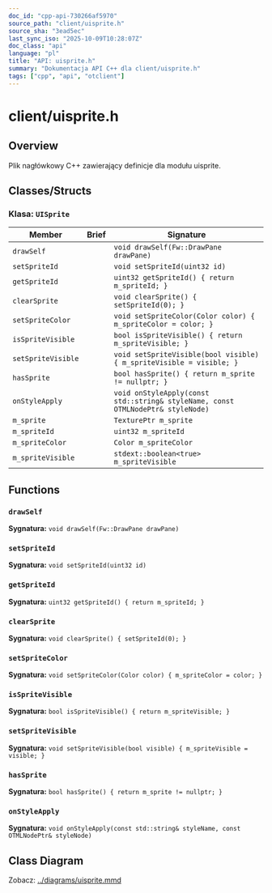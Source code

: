 ```yaml
---
doc_id: "cpp-api-730266af5970"
source_path: "client/uisprite.h"
source_sha: "3ead5ec"
last_sync_iso: "2025-10-09T10:28:07Z"
doc_class: "api"
language: "pl"
title: "API: uisprite.h"
summary: "Dokumentacja API C++ dla client/uisprite.h"
tags: ["cpp", "api", "otclient"]
---
```


# client/uisprite.h

## Overview

Plik nagłówkowy C++ zawierający definicje dla modułu uisprite.

## Classes/Structs

### Klasa: `UISprite`

| Member | Brief | Signature |
|--------|-------|-----------|
| `drawSelf` |  | `void drawSelf(Fw::DrawPane drawPane)` |
| `setSpriteId` |  | `void setSpriteId(uint32 id)` |
| `getSpriteId` |  | `uint32 getSpriteId() { return m_spriteId; }` |
| `clearSprite` |  | `void clearSprite() { setSpriteId(0); }` |
| `setSpriteColor` |  | `void setSpriteColor(Color color) { m_spriteColor = color; }` |
| `isSpriteVisible` |  | `bool isSpriteVisible() { return m_spriteVisible; }` |
| `setSpriteVisible` |  | `void setSpriteVisible(bool visible) { m_spriteVisible = visible; }` |
| `hasSprite` |  | `bool hasSprite() { return m_sprite != nullptr; }` |
| `onStyleApply` |  | `void onStyleApply(const std::string& styleName, const OTMLNodePtr& styleNode)` |
| `m_sprite` |  | `TexturePtr m_sprite` |
| `m_spriteId` |  | `uint32 m_spriteId` |
| `m_spriteColor` |  | `Color m_spriteColor` |
| `m_spriteVisible` |  | `stdext::boolean<true> m_spriteVisible` |

## Functions

### `drawSelf`

**Sygnatura:** `void drawSelf(Fw::DrawPane drawPane)`

### `setSpriteId`

**Sygnatura:** `void setSpriteId(uint32 id)`

### `getSpriteId`

**Sygnatura:** `uint32 getSpriteId() { return m_spriteId; }`

### `clearSprite`

**Sygnatura:** `void clearSprite() { setSpriteId(0); }`

### `setSpriteColor`

**Sygnatura:** `void setSpriteColor(Color color) { m_spriteColor = color; }`

### `isSpriteVisible`

**Sygnatura:** `bool isSpriteVisible() { return m_spriteVisible; }`

### `setSpriteVisible`

**Sygnatura:** `void setSpriteVisible(bool visible) { m_spriteVisible = visible; }`

### `hasSprite`

**Sygnatura:** `bool hasSprite() { return m_sprite != nullptr; }`

### `onStyleApply`

**Sygnatura:** `void onStyleApply(const std::string& styleName, const OTMLNodePtr& styleNode)`

## Class Diagram

Zobacz: [../diagrams/uisprite.mmd](../diagrams/uisprite.mmd)
